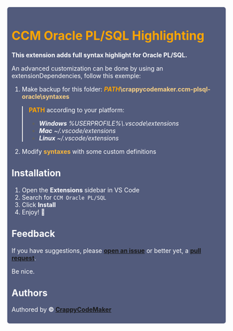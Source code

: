 <div style="background: #525B7C; border-radius: 5px"><div style="padding: 10px">
<h1 style="font-weight: bold; color: #ffa500">CCM Oracle PL/SQL Highlighting </h1>
<div style="color: white;">
<p style="font-weight: bold; color: white">This extension adds full syntax highlight for Oracle PL/SQL.</p>

An advanced customization can be done by using an extensionDependencies, follow this exemple:

1. Make backup for this folder: <b style="color: #fad184;"><i style="color: #ffa500;">PATH</i>\crappycodemaker.ccm-plsql-oracle\syntaxes</b>

> <p style="color: white"><b style="color: #ffa500;">PATH</b> according to your platform:</p>
>
> -   <i style="color: white"><b style="color: white;">Windows</b> %USERPROFILE%\\.vscode\extensions</i>
> -   <i style="color: white"><b style="color: white;">Mac</b> ~/.vscode/extensions</i>
> -   <i style="color: white"><b style="color: white;">Linux</b> ~/.vscode/extensions</i>

2. Modify <b style="color: #ffb938;">syntaxes</b> with some custom definitions

</div>
<h2 style="font-weight: bold; color: white">Installation</h2>
<div style="color: white;">

1. Open the **Extensions** sidebar in VS Code
2. Search for `CCM Oracle PL/SQL`
3. Click **Install**
4. Enjoy! 🎉

</div>
<h2 style="font-weight: bold; color: white">Feedback</h2>
<div style="color: white;">

If you have suggestions, please <b>[open an issue](https://github.com/CrappyCodeMaker/CCM-OraclePLSQL/issues)</b> or better yet, a <b>[pull request](https://github.com/CrappyCodeMaker/CCM-OraclePLSQL/pulls)</b>.

Be nice.

</div>
<h2 style="font-weight: bold; color: white">Authors</h2>
<div style="color: white;">

Authored by <b>© [CrappyCodeMaker](https://github.com/CrappyCodeMaker)</b>

</div>
</div></div>
